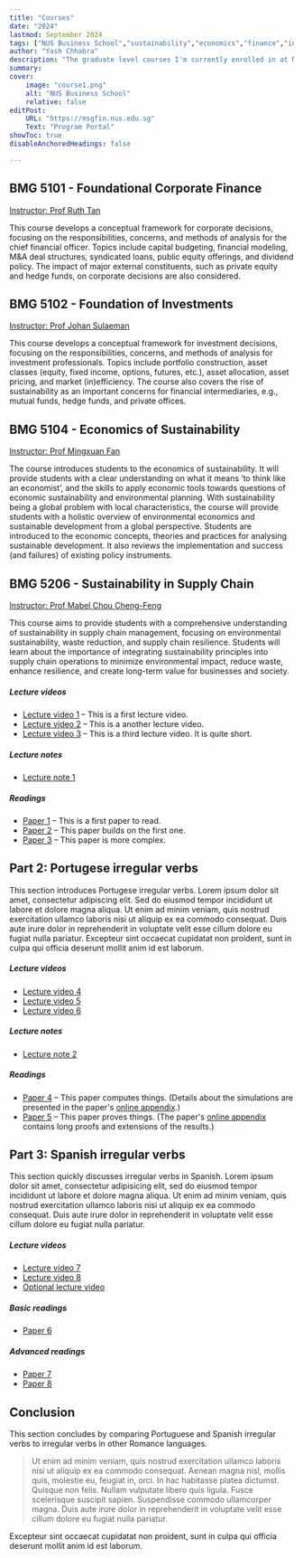 ```yaml
---
title: "Courses"
date: "2024"
lastmod: September 2024
tags: ["NUS Business School","sustainability","economics","finance","investments","foundation"]
author: "Yash Chhabra"
description: "The graduate level courses I'm currently enrolled in at NUS Business School." 
summary:  
cover:
    image: "course1.png"
    alt: "NUS Business School"
    relative: false
editPost:
    URL: "https://msgfin.nus.edu.sg"
    Text: "Program Portal"
showToc: true
disableAnchoredHeadings: false

---
```


## BMG 5101 - Foundational Corporate Finance

[Instructor: Prof Ruth Tan](https://discovery.nus.edu.sg/183-seow-kuan-tan)

This course develops a conceptual framework for corporate decisions, focusing on the responsibilities, concerns, and methods of analysis for the chief financial officer. Topics include capital budgeting, financial modeling, M&A deal structures, syndicated loans, public equity offerings, and dividend policy. The impact of major external constituents, such as private equity and hedge funds, on corporate decisions are also considered.

## BMG 5102 - Foundation of Investments

[Instructor: Prof Johan Sulaeman](https://discovery.nus.edu.sg/5231-johan-sulaeman)

This course develops a conceptual framework for investment decisions, focusing on the responsibilities, concerns, and methods of analysis for investment professionals. Topics include portfolio construction, asset classes (equity, fixed income, options, futures, etc.), asset allocation, asset pricing, and market (in)efficiency. The course also covers the rise of sustainability as an important concerns for financial intermediaries, e.g., mutual funds, hedge funds, and private offices.

## BMG 5104 - Economics of Sustainability

[Instructor: Prof Mingxuan Fan](https://discovery.nus.edu.sg/15958-mingxuan-fan)

The course introduces students to the economics of sustainability. It will provide students with a clear understanding on what it means ‘to think like an economist’, and the skills to apply economic tools towards questions of economic sustainability and environmental planning. With sustainability being a global problem with local characteristics, the course will provide students with a holistic overview of environmental economics and sustainable development from a global perspective. Students are introduced to the economic concepts, theories and practices for analysing sustainable development. It also reviews the implementation and success (and failures) of existing policy instruments.

## BMG 5206 - Sustainability in Supply Chain

[Instructor: Prof Mabel Chou Cheng-Feng](https://discovery.nus.edu.sg/906-chengfeng-chou)

This course aims to provide students with a comprehensive understanding of sustainability in supply chain management, focusing on environmental sustainability, waste reduction, and supply chain resilience. Students will learn about the importance of integrating sustainability principles into supply chain operations to minimize environmental impact, reduce waste, enhance resilience, and create long-term value for businesses and society.

##### Lecture videos

+ [Lecture video 1](https://youtu.be/3MZeJED2yns) – This is a first lecture video.
+ [Lecture video 2](https://youtu.be/8ihJsf-AXdA) – This is a another lecture video.
+ [Lecture video 3](https://youtu.be/79MSNfp1rw0) – This is a third lecture video. It is quite short.

##### Lecture notes

+ [Lecture note 1](lecture1.pdf)

##### Readings

+ [Paper 1](https://pascalmichaillat.org/1.pdf) – This is a first paper to read.
+ [Paper 2](https://pascalmichaillat.org/2.pdf) – This paper builds on the first one.
+ [Paper 3](https://pascalmichaillat.org/4.pdf) – This paper is more complex.

## Part 2: Portugese irregular verbs

This section introduces Portugese irregular verbs. Lorem ipsum dolor sit amet, consectetur adipiscing elit. Sed do eiusmod tempor incididunt ut labore et dolore magna aliqua. Ut enim ad minim veniam, quis nostrud exercitation ullamco laboris nisi ut aliquip ex ea commodo consequat. Duis aute irure dolor in reprehenderit in voluptate velit esse cillum dolore eu fugiat nulla pariatur. Excepteur sint occaecat cupidatat non proident, sunt in culpa qui officia deserunt mollit anim id est laborum.

##### Lecture videos

+ [Lecture video 4](https://youtu.be/IZI0_WwIyb8)
+ [Lecture video 5](https://youtu.be/Qz7CCB1-gu8)
+ [Lecture video 6](https://youtu.be/79MSNfp1rw0)

##### Lecture notes

+ [Lecture note 2](lecture2.pdf)

##### Readings

+ [Paper 4](https://pascalmichaillat.org/5.pdf) – This paper computes things. (Details about the simulations are presented in the paper's [online appendix](https://pascalmichaillat.org/5a.pdf).)
+ [Paper 5](https://pascalmichaillat.org/3.pdf) – This paper proves things. (The paper's [online appendix](https://pascalmichaillat.org/3a.pdf) contains long proofs and extensions of the results.)


## Part 3: Spanish irregular verbs

This section quickly discusses irregular verbs in Spanish. Lorem ipsum dolor sit amet, consectetur adipisicing elit, sed do eiusmod tempor incididunt ut labore et dolore magna aliqua. Ut enim ad minim veniam, quis nostrud exercitation ullamco laboris nisi ut aliquip ex ea commodo consequat. Duis aute irure dolor in reprehenderit in voluptate velit esse cillum dolore eu fugiat nulla pariatur. 

##### Lecture videos

+ [Lecture video 7](https://youtu.be/pIS8-mXG1oY)
+ [Lecture video 8](https://youtu.be/FUaeNM8_fxs)
+ [Optional lecture video](https://youtu.be/xjHVrx7jfdY)

##### Basic readings

+ [Paper 6](https://pascalmichaillat.org/10.pdf)

##### Advanced readings

+ [Paper 7](https://pascalmichaillat.org/11.pdf)
+ [Paper 8](https://pascalmichaillat.org/12.pdf)

## Conclusion

This section concludes by comparing Portuguese and Spanish irregular verbs to irregular verbs in other Romance languages. 

> Ut enim ad minim veniam, quis nostrud exercitation ullamco laboris nisi ut aliquip ex ea commodo consequat. Aenean magna nisl, mollis quis, molestie eu, feugiat in, orci. In hac habitasse platea dictumst. Quisque non felis. Nullam vulputate libero quis ligula. Fusce scelerisque suscipit sapien. Suspendisse commodo ullamcorper magna. 
> Duis aute irure dolor in reprehenderit in voluptate velit esse cillum dolore eu fugiat nulla pariatur. 

Excepteur sint occaecat cupidatat non proident, sunt in culpa qui officia deserunt mollit anim id est laborum.

